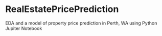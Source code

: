 # RealEstatePricePrediction
EDA and a model of property price prediction in Perth, WA using Python Jupiter Notebook
